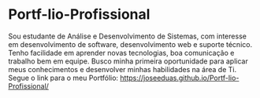 # Portf-lio-Profissional
Sou estudante de Análise e Desenvolvimento de Sistemas, com interesse em desenvolvimento de software, desenvolvimento web e suporte técnico. Tenho facilidade em aprender novas tecnologias, boa comunicação e trabalho bem em equipe. Busco minha primeira oportunidade para aplicar meus conhecimentos e desenvolver minhas habilidades na área de Ti. 
Segue o link para o meu Portfólio: https://joseeduas.github.io/Portf-lio-Profissional/

